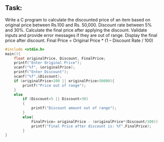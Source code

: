 ## Task:
Write a C program to calculate the discounted price of an item based on original price between
Rs.100 and Rs. 50,000. Discount rate between 5% and 30%. Calculate the final price after
applying the discount. Validate inputs and provide error messages if they are out of range.
Display the final price after discount.
Final Price = Original Price * (1 – Discount Rate / 100)

```C
#include <stdio.h>
main(){
	float originalPrice, Discount, FinalPrice;
	printf("Enter Original Price");
	scanf("%f", &originalPrice);
	printf("Enter Discount");
	scanf("%f",&Discount);
	if (originalPrice<100 || originalPrice>50000){
		printf("Price out of range");
	}	
	else
		if (Discount<5 || Discount>30)
		{
			printf("Discount amount out of range");
		}
		else{
			FinalPrice= originalPrice - (originalPrice*(Discount/100));
			printf("Final Price after discount is: %f",FinalPrice);
		}
}
